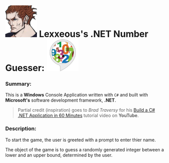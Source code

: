 <!-- README.md -->

# <img src=".pics/lexx_headshot_clear.png" width="100px"/> Lexxeous's .NET Number Guesser: <img src=".pics/guess_num_logo.png" width="100px"/>

### Summary:

This is a **Windows** Console Application written with `C#` and built with **Microsoft's** software development framework, **.NET**.

> Partial credit (inspiration) goes to *Brad Traversy* for his [Build a C# .NET Application in 60 Minutes](https://www.youtube.com/watch?v=GcFJjpMFJvI) tutorial video on **YouTube**.

### Description:

To start the game, the user is greeted with a prompt to enter thier name.

The object of the game is to guess a randomly generated integer between a lower and an upper bound, determined by the user. 